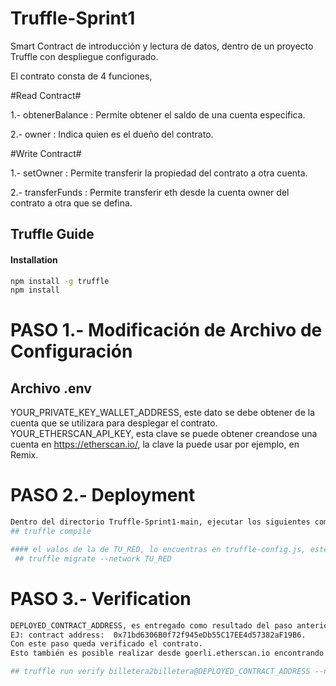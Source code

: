 # Truffle-Sprint1
Smart Contract de introducción y lectura de datos, dentro de un proyecto Truffle con despliegue configurado.

El contrato consta de 4 funciones, 

#Read Contract#

 1.- obtenerBalance : Permite obtener el saldo de una cuenta especifica.
 
 2.- owner : Indica quien es el dueño del contrato.

#Write Contract#

 1.- setOwner : Permite transferir la propiedad del contrato a otra cuenta.
 
 2.- transferFunds : Permite transferir eth desde la cuenta owner del contrato a otra que se defina.


## Truffle Guide

#### Installation
```sh
npm install -g truffle
npm install
```

# PASO 1.- Modificación de Archivo de Configuración 
## Archivo .env

YOUR_PRIVATE_KEY_WALLET_ADDRESS, este dato se debe obtener de la cuenta que se utilizara para desplegar el contrato.
YOUR_ETHERSCAN_API_KEY, esta clave se puede obtener creandose una cuenta en https://etherscan.io/, la clave la puede usar por ejemplo, en Remix.


# PASO 2.- Deployment
```sh
Dentro del directorio Truffle-Sprint1-main, ejecutar los siguientes comandos 
## truffle compile

#### el valos de la de TU_RED, lo encuentras en truffle-config.js, este contrato fue probado en ethereum_goerli_testnet
 ## truffle migrate --network TU_RED
```

# PASO 3.- Verification
```sh
DEPLOYED_CONTRACT_ADDRESS, es entregado como resultado del paso anterior, hay que considerar la dirección del contrato billetera2billetera y no el Migrations.
EJ: contract address:  0x71bd6306B0f72f945eDb55C17EE4d57382aF19B6.
Con este paso queda verificado el contrato.
Esto también es posible realizar desde goerli.etherscan.io encontrando el contraro y siguiendo los pasos y teniendo con el codigó original del contrato.

## truffle run verify billetera2billetera@DEPLOYED_CONTRACT_ADDRESS --network TU_RED
```

